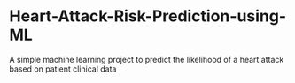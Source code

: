 # Heart-Attack-Risk-Prediction-using-ML
A simple machine learning project to predict the likelihood of a heart attack based on patient clinical data

